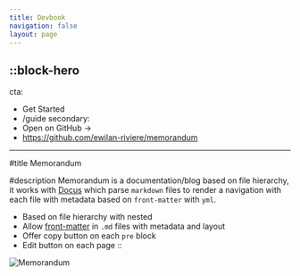 ```yaml
---
title: Devbook
navigation: false
layout: page
---
```


::block-hero
---
cta:

- Get Started
- /guide
secondary:
- Open on GitHub →
- <https://github.com/ewilan-riviere/memorandum>

---

#title
Memorandum

#description
Memorandum is a documentation/blog based on file hierarchy, it works with [Docus](https://docus.dev) which parse `markdown` files to render a navigation with each file with metadata based on `front-matter` with `yml`.

- Based on file hierarchy with nested
- Allow [front-matter](https://jekyllrb.com/docs/front-matter) in `.md` files with metadata and layout
- Offer copy button on each `pre` block
- Edit button on each page
::

![Memorandum](/images/default.webp)
